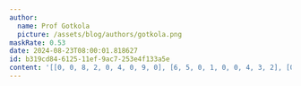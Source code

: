 ```yaml
---
author:
  name: Prof Gotkola
  picture: /assets/blog/authors/gotkola.png
maskRate: 0.53
date: 2024-08-23T08:00:01.818627
id: b319cd84-6125-11ef-9ac7-253e4f133a5e
content: '[[0, 0, 8, 2, 0, 4, 0, 9, 0], [6, 5, 0, 1, 0, 0, 4, 3, 2], [0, 0, 4, 6, 9, 5, 8, 7, 0], [9, 1, 2, 0, 0, 3, 0, 0, 0], [8, 0, 7, 0, 6, 0, 2, 0, 9], [5, 4, 6, 9, 0, 0, 0, 0, 0], [4, 0, 0, 0, 0, 2, 6, 0, 0], [7, 8, 0, 0, 0, 6, 0, 0, 0], [2, 0, 5, 0, 0, 0, 3, 0, 7]]'
---
```

